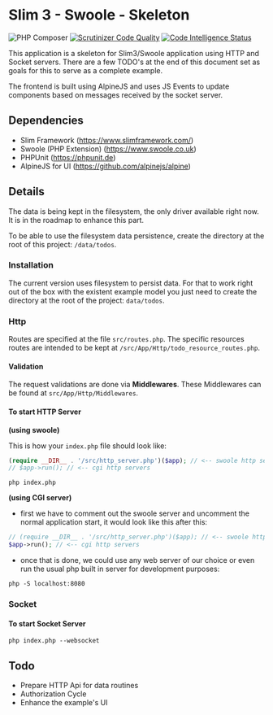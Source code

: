 # Slim 3 - Swoole - Skeleton

![PHP Composer](https://github.com/lotharthesavior/slim-swoole-skeleton/workflows/PHP%20Composer/badge.svg)
[![Scrutinizer Code Quality](https://scrutinizer-ci.com/g/lotharthesavior/slim-swoole-skeleton/badges/quality-score.png?b=master)](https://scrutinizer-ci.com/g/lotharthesavior/slim-swoole-skeleton/?branch=master)
[![Code Intelligence Status](https://scrutinizer-ci.com/g/lotharthesavior/slim-swoole-skeleton/badges/code-intelligence.svg?b=master)](https://scrutinizer-ci.com/code-intelligence)

This application is a skeleton for Slim3/Swoole application using HTTP and Socket servers. There are a few TODO's at the end of this document set as goals for this to serve as a complete example.

The frontend is built using AlpineJS and uses JS Events to update components based on messages received by the socket server.

## Dependencies

- Slim Framework (https://www.slimframework.com/)
- Swoole (PHP Extension) (https://www.swoole.co.uk)
- PHPUnit (https://phpunit.de)
- AlpineJS for UI (https://github.com/alpinejs/alpine)

## Details

The data is being kept in the filesystem, the only driver available right now. It is in the roadmap to enhance this part.

To be able to use the filesystem data persistence, create the directory at the root of this project: `/data/todos`.

### Installation

The current version uses filesystem to persist data. For that to work right out of the box with the existent example model you just need to create the directory at the root of the project: `data/todos`.

### Http

Routes are specified at the file `src/routes.php`. The specific resources routes are intended to be kept at `/src/App/Http/todo_resource_routes.php`.

#### Validation

The request validations are done via **Middlewares**. These Middlewares can be found at `src/App/Http/Middlewares`.

#### To start HTTP Server

**(using swoole)**

This is how your `index.php` file should look like:

```php
(require __DIR__ . '/src/http_server.php')($app); // <-- swoole http server
// $app->run(); // <-- cgi http servers
```

```shell
php index.php
```

**(using CGI server)**
- first we have to comment out the swoole server and uncomment the normal application start, it would look like this after this:
```php
// (require __DIR__ . '/src/http_server.php')($app); // <-- swoole http server
$app->run(); // <-- cgi http servers
```
- once that is done, we could use any web server of our choice or even run the usual php built in server for development purposes:
```shell
php -S localhost:8080
```
### Socket

#### To start Socket Server

```shell
php index.php --websocket
```

## Todo

- Prepare HTTP Api for data routines
- Authorization Cycle
- Enhance the example's UI
